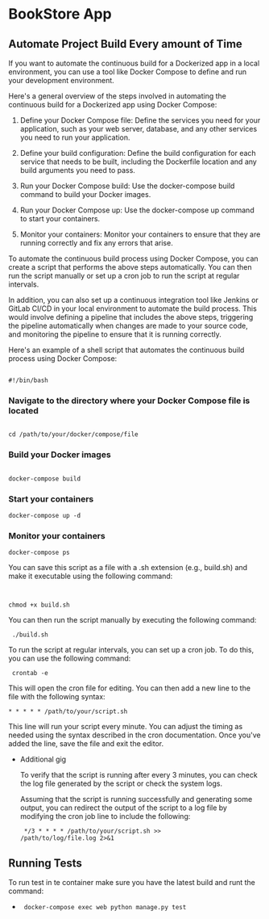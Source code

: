 # BookStore App 
  
##  Automate Project Build Every amount of Time
If you want to automate the continuous build for a Dockerized app in a local environment, you can use a tool like Docker Compose to define and run your development environment.

Here's a general overview of the steps involved in automating the continuous build for a Dockerized app using Docker Compose:

1. Define your Docker Compose file: Define the services you need for your application, such as your web server, database, and any other services you need to run your application.

2. Define your build configuration: Define the build configuration for each service that needs to be built, including the Dockerfile location and any build arguments you need to pass.

3. Run your Docker Compose build: Use the docker-compose build command to build your Docker images.

4. Run your Docker Compose up: Use the docker-compose up command to start your containers.

5. Monitor your containers: Monitor your containers to ensure that they are running correctly and fix any errors that arise.

To automate the continuous build process using Docker Compose, you can create a script that performs the above steps automatically. You can then run the script manually or set up a cron job to run the script at regular intervals.

In addition, you can also set up a continuous integration tool like Jenkins or GitLab CI/CD in your local environment to automate the build process. This would involve defining a pipeline that includes the above steps, triggering the pipeline automatically when changes are made to your source code, and monitoring the pipeline to ensure that it is running correctly.

Here's an example of a shell script that automates the continuous build process using Docker Compose:

<code>
#!/bin/bash
</code>

### Navigate to the directory where your Docker Compose file is located
<code>
cd /path/to/your/docker/compose/file
</code>

### Build your Docker images

<code>
docker-compose build
</code>


### Start your containers
```docker-compose up -d```

### Monitor your containers
```docker-compose ps```



You can save this script as a file with a .sh extension (e.g., build.sh) and make it executable using the following command:
<code> 

chmod +x build.sh
</code>

You can then run the script manually by executing the following command:

<code > ./build.sh </code>

To run the script at regular intervals, you can set up a cron job. To do this, you can use the following command:

<code> crontab -e </code>

This will open the cron file for editing. You can then add a new line to the file with the following syntax:

<code>* * * * * /path/to/your/script.sh</code>

This line will run your script every minute. You can adjust the timing as needed using the syntax described in the cron documentation. Once you've added the line, save the file and exit the editor.

* Additional gig 

    To verify that the script is running after every 3 minutes, you can check the log file generated by the script or check the system logs.


    Assuming that the script is running successfully and generating some output, you can redirect the output of the script to a log file by modifying the cron job line to include the following:

    <code> */3 * * * * /path/to/your/script.sh >> /path/to/log/file.log 2>&1  </code>

## Running Tests
To run test in te container  make sure you have the latest build and runt the command:
* <code> docker-compose exec web python manage.py test </code>
